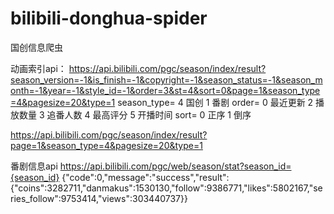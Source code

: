 # bilibili-donghua-spider
国创信息爬虫

动画索引api：
https://api.bilibili.com/pgc/season/index/result?season_version=-1&is_finish=-1&copyright=-1&season_status=-1&season_month=-1&year=-1&style_id=-1&order=3&st=4&sort=0&page=1&season_type=4&pagesize=20&type=1
season_type=
4 国创
1 番剧
order=
0 最近更新
2 播放数量
3 追番人数
4 最高评分
5 开播时间
sort=
0 正序
1 倒序

https://api.bilibili.com/pgc/season/index/result?page=1&season_type=4&pagesize=20&type=1

番剧信息api
https://api.bilibili.com/pgc/web/season/stat?season_id={season_id}
{"code":0,"message":"success","result":{"coins":3282711,"danmakus":1530130,"follow":9386771,"likes":5802167,"series_follow":9753414,"views":303440737}}
